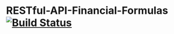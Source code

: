# RESTful-API-Financial-Formulas [![Build Status](https://travis-ci.org/srbrettle/RESTful-API-Financial-Formulas.svg?branch=master)](https://travis-ci.org/srbrettle/RESTful-API-Financial-Formulas)
